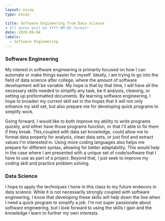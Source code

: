 ```yaml
---
layout: essay
type: essay

title: Software Engineering from Data Science
# All dates must be YYYY-MM-DD format!
date: 2020-09-04
labels:
  - Software Engineering
---
```


### Software Engineering

My interest in software engineering is primarily focused on how I can automate or make things easier for myself. Ideally, I am trying to go into the field of data science after college, where the amount of software development will be variable. My hope is that by that time, I will have all the necessary skills needed to simplify any task, be it analysis, cleaning, or setting up preformatted documents. By learning software engineering, I hope to broaden my current skill set in the hopes that it will not only enhance my skill set, but also prepare me for developing quick programs to simplify work.

Going forward, I would like to both improve my ability to write programs quickly, and either have those programs function, or that I'll able to fix them if they break. This,coupled with data set knowledge, could allow me to format data properly for analysis, clean data sets, or just find and extract values I'm interested in. Using more coding languages also helps me prepare for different syntax, allowing for better adaptability. This would help in the case where I am presented with a unique set of code/software that I have to use as part of a project. Beyond that, I just seek to improve my coding skill and practice problem solving.

### Data Science

I hope to apply the techniques I hone in this class to my future endevors in data science. While it is not necessarily strongly coupled with software engineering, I know that developing these skills will help down the line when I need a quick program to simplify a job. I'm not super passionate about software engineering, but I look forward to using the skills I gain and the knowledge I learn to further my own interests. 

